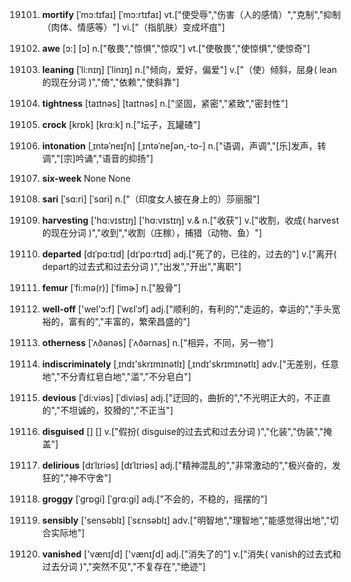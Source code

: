 19101. **mortify**
[ˈmɔ:tɪfaɪ]  [ˈmɔ:rtɪfaɪ]
vt.["使受辱","伤害（人的感情）","克制","抑制（肉体、情感等）"]  vi.["（指肌肤）变成坏疽"]  

19102. **awe**
[ɔ:]  [ɔ]
n.["敬畏","惊惧","惊叹"]  vt.["使敬畏","使惊惧","使惊奇"]  

19103. **leaning**
[ˈli:nɪŋ]  [ˈlinɪŋ]
n.["倾向，爱好，偏爱"]  v.["（使）倾斜，屈身( lean的现在分词 )","倚","依赖","使斜靠"]  

19104. **tightness**
[taɪtnəs]  [taɪtnəs]
n.["坚固，紧密","紧致","密封性"]  

19105. **crock**
[krɒk]  [krɑ:k]
n.["坛子，瓦罐碴"]  

19106. **intonation**
[ˌɪntəˈneɪʃn]  [ˌɪntəˈneʃən,-to-]
n.["语调，声调","[乐]发声，转调","[宗]吟诵","语音的抑扬"]  

19107. **six-week**
None
None

19108. **sari**
[ˈsɑ:ri]  [ˈsɑri]
n.["（印度女人披在身上的）莎丽服"]  

19109. **harvesting**
['hɑ:vɪstɪŋ]  ['hɑ:vɪstɪŋ]
v.& n.["收获"]  v.["收割，收成( harvest的现在分词 )","收到","收割（庄稼），捕猎（动物、鱼）"]  

19110. **departed**
[dɪˈpɑ:tɪd]  [dɪˈpɑ:rtɪd]
adj.["死了的，已往的，过去的"]  v.["离开( depart的过去式和过去分词 )","出发","开出","离职"]  

19111. **femur**
[ˈfi:mə(r)]  [ˈfimɚ]
n.["股骨"]  

19112. **well-off**
['wel'ɔ:f]  [ˈwɛlˈɔf]
adj.["顺利的，有利的","走运的，幸运的","手头宽裕的，富有的","丰富的，繁荣昌盛的"]  

19113. **otherness**
[ˈʌðənəs]  [ˈʌðərnəs]
n.["相异，不同，另一物"]  

19114. **indiscriminately**
[ˌɪndɪ'skrɪmɪnətlɪ]  [ˌɪndɪ'skrɪmɪnətlɪ]
adv.["无差别，任意地","不分青红皂白地","滥","不分皂白"]  

19115. **devious**
[ˈdi:viəs]  [ˈdiviəs]
adj.["迂回的，曲折的","不光明正大的，不正直的","不坦诚的，狡猾的","不正当"]  

19116. **disguised**
[]  []
v.["假扮( disguise的过去式和过去分词 )","化装","伪装","掩盖"]  

19117. **delirious**
[dɪˈlɪriəs]  [dɪˈlɪriəs]
adj.["精神混乱的","非常激动的","极兴奋的，发狂的","神不守舍"]  

19118. **groggy**
[ˈgrɒgi]  [ˈgrɑ:gi]
adj.["不会的，不稳的，摇摆的"]  

19119. **sensibly**
['sensəblɪ]  [ˈsɛnsəblɪ]
adv.["明智地","理智地","能感觉得出地","切合实际地"]  

19120. **vanished**
['vænɪʃd]  ['vænɪʃd]
adj.["消失了的"]  v.["消失( vanish的过去式和过去分词 )","突然不见","不复存在","绝迹"]  

